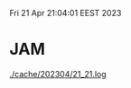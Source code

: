 Fri 21 Apr 21:04:01 EEST 2023
# JAM
<a href='./cache/202304/21_21.log'>./cache/202304/21_21.log</a>
